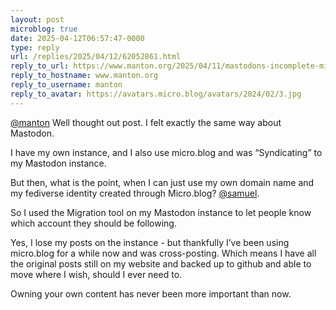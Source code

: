 ```yaml
---
layout: post
microblog: true
date: 2025-04-12T06:57:47-0000
type: reply
url: /replies/2025/04/12/62052861.html
reply_to_url: https://www.manton.org/2025/04/11/mastodons-incomplete-migration.html
reply_to_hostname: www.manton.org
reply_to_username: manton
reply_to_avatar: https://avatars.micro.blog/avatars/2024/02/3.jpg
---
```

<p><a href="https://micro.blog/manton">@manton</a> Well thought out post. I felt exactly the same way about Mastodon.</p>
<p>I have my own instance, and I also use micro.blog and was “Syndicating” to my Mastodon instance.</p>
<p>But then, what is the point, when I can just use my own domain name and my fediverse identity created through Micro.blog? <span class="h-card"><a href="https://micro.blog/samuel@samuellison.com" class="u-url mention">@samuel</a></span>.</p>
<p>So I used the Migration tool on my Mastodon instance to let people know which account they should be following.</p>
<p>Yes, I lose my posts on the instance - but thankfully I’ve been using micro.blog for a while now and was cross-posting. Which means I have all the original posts still on my website and backed up to github and able to move where I wish, should I ever need to.</p>
<p>Owning your own content has never been more important than now.</p>
